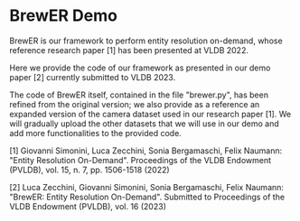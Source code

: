 # BrewER Demo

BrewER is our framework to perform entity resolution on-demand, whose reference research paper [1] has been presented at VLDB 2022.

Here we provide the code of our framework as presented in our demo paper [2] currently submitted to VLDB 2023.

The code of BrewER itself, contained in the file "brewer.py", has been refined from the original version; we also provide as a reference an expanded version of the camera dataset used in our research paper [1]. We will gradually upload the other datasets that we will use in our demo and add more functionalities to the provided code.

[1] Giovanni Simonini, Luca Zecchini, Sonia Bergamaschi, Felix Naumann: "Entity Resolution On-Demand". Proceedings of the VLDB Endowment (PVLDB), vol. 15, n. 7, pp. 1506-1518 (2022)

[2] Luca Zecchini, Giovanni Simonini, Sonia Bergamaschi, Felix Naumann: "BrewER: Entity Resolution On-Demand". Submitted to Proceedings of the VLDB Endowment (PVLDB), vol. 16 (2023)
